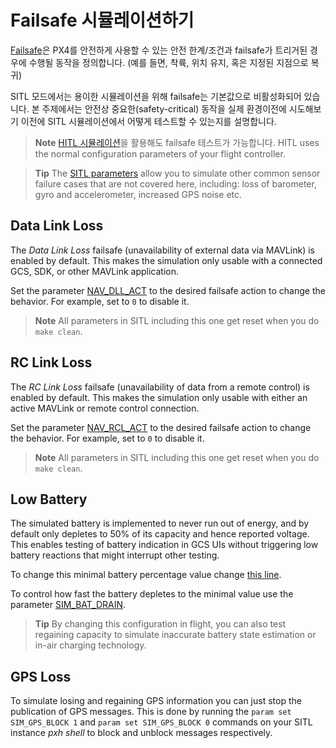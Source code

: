 # Failsafe 시뮬레이션하기

[Failsafe](https://docs.px4.io/master/en/config/safety.html)은 PX4를 안전하게 사용할 수 있는 안전 한계/조건과 failsafe가 트리거된 경우에 수행될 동작을 정의합니다. (예를 들면, 착륙, 위치 유지, 혹은 지정된 지점으로 복귀)

SITL 모드에서는 용이한 시뮬레이션을 위해 failsafe는 기본값으로 비활성화되어 있습니다. 본 주제에서는 안전상 중요한(safety-critical) 동작을 실제 환경이전에 시도해보기 이전에 SITL 시뮬레이션에서 어떻게 테스트할 수 있는지를 설명합니다.

> **Note** [HITL 시뮬레이션](../simulation/hitl.md)을 활용해도 failsafe 테스트가 가능합니다. HITL uses the normal configuration parameters of your flight controller.

<span></span>

> **Tip** The [SITL parameters](../advanced/parameter_reference.md#sitl) allow you to simulate other common sensor failure cases that are not covered here, including: loss of barometer, gyro and accelerometer, increased GPS noise etc.

## Data Link Loss

The *Data Link Loss* failsafe (unavailability of external data via MAVLink) is enabled by default. This makes the simulation only usable with a connected GCS, SDK, or other MAVLink application.

Set the parameter [NAV_DLL_ACT](../advanced/parameter_reference.md#NAV_DLL_ACT) to the desired failsafe action to change the behavior. For example, set to `0` to disable it.

> **Note** All parameters in SITL including this one get reset when you do `make clean`.

## RC Link Loss

The *RC Link Loss* failsafe (unavailability of data from a remote control) is enabled by default. This makes the simulation only usable with either an active MAVLink or remote control connection.

Set the parameter [NAV_RCL_ACT](../advanced/parameter_reference.md#NAV_RCL_ACT) to the desired failsafe action to change the behavior. For example, set to `0` to disable it.

> **Note** All parameters in SITL including this one get reset when you do `make clean`.

## Low Battery

The simulated battery is implemented to never run out of energy, and by default only depletes to 50% of its capacity and hence reported voltage. This enables testing of battery indication in GCS UIs without triggering low battery reactions that might interrupt other testing.

To change this minimal battery percentage value change [this line](https://github.com/PX4/Firmware/blob/9d67bbc328553bbd0891ffb8e73b8112bca33fcc/src/modules/simulator/simulator_mavlink.cpp#L330).

To control how fast the battery depletes to the minimal value use the parameter [SIM_BAT_DRAIN](../advanced/parameter_reference.md#SIM_BAT_DRAIN).

> **Tip** By changing this configuration in flight, you can also test regaining capacity to simulate inaccurate battery state estimation or in-air charging technology.

## GPS Loss

To simulate losing and regaining GPS information you can just stop the publication of GPS messages. This is done by running the `param set SIM_GPS_BLOCK 1` and `param set SIM_GPS_BLOCK 0` commands on your SITL instance *pxh shell* to block and unblock messages respectively.
